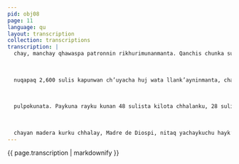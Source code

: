```yaml
---
pid: obj08
page: 11
language: qu
layout: transcription
collection: transcriptions
transcription: |
  chay, manchay qhawaspa patronnin rikhurimunanmanta. Qanchis chunka sulissi maki puran nispan willawan. Seguru Socialri, manan, imacha chayqa. Qanchis chunkallatan llank'asqayta chaninchaku, sapa p’unchaytaq llank’ani inti lluqsiymanta, inti chinkanan kama, mancha manchayta nin. Chunka metroman, kasqanmanta ima ch’ujllallapipas huj q’illu uyawarmi, t'anpa uma platanosta wayk'ushan chaypitaq mana warayuq irqicha aqupi mana yuyakuq p’ujllakun, chakinwan p’uytuchakunata ruwaspa.hu. Macusani llaqtamantan kani, chunka pusaqniyuq watayuqmi kani. Chaymanta nin, suqta watañan kaypi kanikutikapusaq. Aswanraqmi munayta patronman kutichisaq Imaynacha kanqa kaypiqa tukuymi nishullaña; chay patronkunaqa anchatan "fregawanku" ima munasqankutan nuqaykuwan ruwanku, hinatan willakun. Kay runa hinan, Madre de Diospi kinsa waranqa runakuna, Madre de Dios mayu patakunapi rakisqa, Tambopata, Inanbari, Piedraspas huj rakhuchaqkunapas. 70 kilos quritas killapi urqunku, inti lluqsiymanta, inti chinkanankama. Tiqsi llank’aymanmi "énganchasqa" kasqanku pachaj patronkunawan "uña minerokuna", Banco Mineruq kamachininwan chaskinku tukuy yanapaykunata, unay unay credituwan, chaymanta qulqita qunku herramienta rantinankupaq mikhunakunatawan. Barazonan kanman patron hina kanman, payqa Mazuco kaqniyuq. Barazonan qurpana wasiyuq, sapan qurpanayuq llaqtantinpi, chaymanta sapan mikhuna qhatu, sapan qhatukamayuqtaq. Tukuy Mazucuman chayamuqqa; quri maskhaq, qilqa kamayuq, antropologopas, kachapurikuq pas etc., munaspa mana munaspi Barazonaq makinmanmi chayamunqa ku. Manan qispinmanchu. Kaymi llaqta ñit'iq capitalismo sutiyasqa kikin llaqta ikhunpi. P'rPAQMI CASTANAKJNA WAQANKJ Imatataq munanki kay runakunaq, kaypi qhipaspanku arroz tarpuqchu chay manta mana chhalaq atinanpaq. Yaqa hawcha uya niwanku Iberia llaqta runa, sumaqta rimayushqtiy chajra llank'aymanta kay markapi. Kaymantan imataraq mana willankuchu, mana yuyaychana paskaykunata chajallanka kunasarata tanupana wata llank'asqankuyanmanauninuapa. ruwayta atinkuchu, puqucilyninwan Iberiapi p’unchay p’unchay warkusqa aychata mana pipas rantiyta munanchu; chaymanta frijol chuwimanta kaypiqa manas pipas 8.90 sulista chhalayta munanchu, ichataq Paraguazu llaqtapi hawa sispa patanmanta 70, 80 sulista kiluta. 1972 watapi arrozta tarpuraniishkay hectariapi, 1600 kilusta ruruchispa. Bancotaq mañawaspa 5,600 sulista. Chaymanta sasawan arrozta chhalaspa, manuyta hunt'achispa
  
  
  
  nuqapaq 2,600 sulis kapunwan ch’uyacha huj wata llank’ayninmanta, chaymanta chansakuspa willakun huj chajra llank’aqmanta, 1974 watamanta trocheroman tukurapuspa kunanqa3,000 sulista sapa killa chaskikun mana anchata "judikuspa". Petrolluqa, quripas, qhatuypas, allpamanta urqumushan chajra llank’aqkunata. Ichaqa kantaqmi atiy atipaq aswan kallpasapa wakinmanta, khaynata nit'inankupaq qhatunkuwan, kaytaq ishkay kinsa yawar ch'unqakunaq kaminpi churasqa. Imaynatataq kayri kanman, 18,00U kilbmetros cuadradoyuq, 27000 kawsaq runayuq chaymanta aswan qhapaq kawsay pata patayuq. Ch'akihuquchasqa sach'ayuq tukuy Amazonia Peruanamanta sumaq ruruchuaq pinayita q uamma kanan amankikuna inqukanianqayiu nh asumantaimananauna kunap'ua pa qa kunapas, chaymantaryqn Miaa sunqu chimayakunapas. a anaka sunqu culrimuyakunapas, a a spata paasain ataakakupas wayua da puosriy sta lan palanku mana wtay aliye pana llalla atapipi kan patapi q tpsparku kiluneutopi krlaru tanpukuna.h. Qayna kamalla Agricultura Willkarqa, castaña pallanapaq contratokunata qusqa. Ichaqa runakunaqa, manancontratistakunachu kasqa, qhatupakuq comerciantekunallataq kasqaku"enganchaspanku" utaq runa watayman pallanankupaq ishkay chunka pusaqniyuq suliswan rantispanku t'iqwasqa castañakunata. Kay contratistatag chhalasqa mayoristakunaman" 200 utaq 300 pachajnin sapa ishkay chunka pusaqniyuq sulismanta Kay t'iqsiga manan kunan kamapisipanchu, icha Cooperativa Agraria de Producción "Tambopata" awqanakushan kallpansaywasqa kay runamit'ayanan chinkananpaq runa ch’utiyninwan. Kay churanakuyqa Goliat Davidwanmi churanakusqanmi, hatun qhapaq runa wajcha llaqta was runallawan. Cooperativan David, Goliattaqmi ranti kamayuq castañamanta mafiosukuna madera k’ullumantawan. Manan pipas kaykunawanqa ñawpaq atiy atipayninan, churana karanchu.. Kay yawar ch’unqaq qhatu pulpo markapi kanku: El Sol, Comersapuwan empresakuna, castaña, chaymanta, madera k’ullu rantiqkuna. Mananpipas kay ishkay atiy atipaqkunawan churanakunmanchu karqan ñawpaqqa. Paykunaqa rakikunkun llaqta runaq muchuyninta, pisi yawarninta ch’unqaspanku, hump’iyninta sut'uchispanku castaña pallayninpi, madera k’ullu kuchuyninpi chaymanta wasanpi q'ipinanpaq kharu tanpukunaman. Kay wiñaychakuq awqanakuyqa, qayna watan qallarimuran, kunanqa allintan wasichakun 300 T.M. qarayuq castañata pallaspa. Chaywanmi ñitiyta qallarin kay ishkay yawar ch’unqa
  
  
  
  pulpokunata. Paykuna rayku kunan 48 sulista kilota chhalanku, 28 sulisllamanña ch’utiyta, Puerto Maldonadupi churaspanku rantikunata. Kunanqa kay yawar ch’unqaqkunaqa phiñasqan kashanku. Mana yuyaychaspanku Imaynas "chay Cooperativa sutiyug kinsa chunka maqt'akunawan q’aytu wijsanta hap'ipakuspanku yarqayninwan, yuyaychachikuspanku "comunistakunawan", kallpayninku kutipanankupaq. Chaymanta kamachinkutaq kinsa chunka pisqayuq sulisllata kilota rantinankupaq CAP "Tambopata". (Crisis mundialman t'unpashanku. Chaymi muqch’iynin capitalismun chayan llank’aqkunaq wasan pataman. CAP nisqataq mana makinta q'iwinchu, hinaspa Huancarupi Feria Agropecuariaman, qusqupitaq Federacion Agraria Revoluciónaria "TupacAmaru" (FARTAC). Huancayuman aparanku castañata suqta toneladasta suqta p’unchaypi qhatuspanku, 50 sulisman kilota. Chaymanta Feria del Hogarpi chhalashanku 160 sulisman kiluta. Yawar ch’unqakunaqa manan atisqachu kankuman. Tukuy Madre de Diospa rurusqantan ch’aqunqaku huj hunu hunu kilos castañata chayqa pisqa chunka hunu sulispi. Kay llapa 1OO roncladas alpanku, payuuaqa niy capa nas pa inmalispay kanaa nin, CAP nisqapaq imanapas kachun sichus nuqanchispaq kanqa aswan. Paykunaq pisipayninqa CAP mirachikunapis, chaymanta, Tercer Mundo llaqta hunt’anakuymi qhawachin yawar ch’unqa wañuyninta. Sichus sayarinman huj wajcha runalla pisipanqan. Kinsa chunka hunt’akunkuman chayqa utaq pachaj runakuna chayrajmi chay wajcha runa hatarinqa chayraqcha awqanakuypi llallimusunman. eoeladre de Diospiqa tukuymi Cooperativaq waqan ima millaytan qhepanpi uyanpi rimanku mana allinta yawar ch’unqakunaq k’umillun. E. Sol kamayug Alcalde Madre de Diospi. Imayna Lamaspi, lquitos suyu, Comercial Sudamericana rantiqninmi Alcalde, chay Fabrilpa pantayninmi Amazoniapi. Yawar ch’unqaqkunaqa CAP"Tambopata" sipiyta maskanqaku, campesinokunaq umallin kasqan rayku, chaymanta llank’aqkunapaqpis sumaq allin qispiynin chay qhatuy tiqsinwan. Kay tiqsiq chhalayninmi mirachinapaq sociales ly económicos mashkhakuyninpi markanchispi; maderata, castañata, qurita, transportitawan.. Kaymi ñawpaq puriy wagmanta tiqsinchis allinchanapag chay wak’a t'illa tiqsimanta qulqi wakichaymanta musuq kawsanapaq. Kay capitalismo cusqueñu, arequipeño llaqtaq ukhun ñit'iylla aswan allinsi, chay yachay yuyay propiedad social Amazonía Peruanapi. CAP hinallatataqmi awqasqa kashanku, kunan pacha, CAY rahuamanu chaymanta, Cooperativa de Froducción y rabajupas Iberia shiringirukunawan kuskachasqa. MANA QHAWANANKUPAQ ASTAWA QULQITA CASKINKU Madera kurkuwanmi, castañawan hina rikukun. Manan yachaykuchu nitaq willawankuchu hayk’amansi
  
  
  
  chayan madera kurku chhalay, Madre de Diospi, nitaq yachaykuchu hayk’asextracción licencia Ministerio de Agriculturaq inanchasqan ñan paqninmanta kachasqanku kamachi chay Forestal Faunamantawan. Kay licenciakunaqa pachaj pachajtan hunt'an. Kay licenciakunaqa manan chiqaqestractorkunapaqchu qusqaku, aswansi chaskisqaku "patronkuna", chaymanta qulqi mirachiqkuna, imayna mit'ayasqa ch’uti Amazoniaq wakinpi. waranqanpi pallaqkuna llank’anku kay qulqi mirachikunapaq, mañaymañakuq sutiyniyuq nisqa chaymanta, madera kurkumanta hatun qhatuykunapaq, paykunallataq kanku castañamantapaya n hui yawar chunqa pulputawan Sarfaty, uran suyupi kamayuqtawan hunt'aspa. eoYuyaychapaqsi tukuy sasa madera kurku urquy 2.40 sulisman pie chhalanapaq: Qusqupitaq, Arequipapipas 16, 20, 30 sulispi qhatunankupqu. Chaytan allinta qhawana, licenciata qunapaq, rurusqaq chaninchakuyninmanta, kamayninkuna hunt'achinapaq keonomia, lan patakunapi, Mmana ia Brasipa patanpi, huimana pinqakuq chatu kamayuq ninan: kiua a lata kamaykaq minqana aqaypa llaqta kamachukunaqa aswantan cnnalanku mana rijuspa qhawamankuman ta.han. "Kay qhatuypiga manas imapas kanmanchu qasillan kashan tukuypas" "refrecochata ukhakuspa. Huj runañataq nin: manan ñuqa, chay rimaywan kaymanchu. Madre de Dios llaqtapiqa, imaymanan ñuqa, pachaj watakuna rikhurisqa, llaqta mitmakunata "caucherokuna" wañuchisqa hunt’ay hunt’ayta. Kunan p’unchayqa, maynillanpin masacre rikukun. Ichaqa llaqta mitmakunaqa watasqan kashanku etnocentrista washkhaman chaymanta wajcha yayakunaq mit'ayanman, chhaynatan Bernard Lelong qilqaman suna silla pata rana sninkiban" ler RIo de Maíz). Misión del Shintiyamanta cniqaqta hamut'asqa qnawanakunawan.. Tarikullantaq shiringueros sindica tos paskayninpi Iberiapi, paykunataq kanku ñawpaqmi awqanakuqkuna kaqmarkapi. Kay paskay willayqa manacronicallapaqchu, nitaq kay rimaqpallachu, aswansi hatun qilqapi chura nanpaq. Chaypin "willana imaynatas sindicato wata wata "varayuq" apristaman sueldota rakisqa, laimasuyupi kusi, kawsay q’uchunanpaq., Ichaqa shiringueroskunaqa yawarta thuqyanku wijsan ukhumanta. " Kay suyu runakuna mañakun ñanta ciyunsiannan ktiaknan nkaupaqa la pankunatawan p'atachananpaq walau nadota, iberiawan cnaymanta iñapariwan. Ichaqa kay ñan chayamunqa transtormacion socio¬economica wan kuskachasqa markanchismar Mana hina kanqa chayqa kikillanchllaqtanchis purinqa kaq kuraqchasqch’utikunaq makinpi. Hamuchun revolucionpa llankanankunawan. Hatun ñan mast'arikuchun urayman wichayman kinrayninmanpas, llaqta mitmakunaq wasi punkunman chayamuspa chajran kamapas hinallatataq Mana chhayna kanman chayqa, guripas, Madre de Dios suyupi qhapaqninkunpas, hinallacha kanqa, waqchakunataq musphay musphayllakawsapakunqaku.
---
```


{{ page.transcription | markdownify }}
